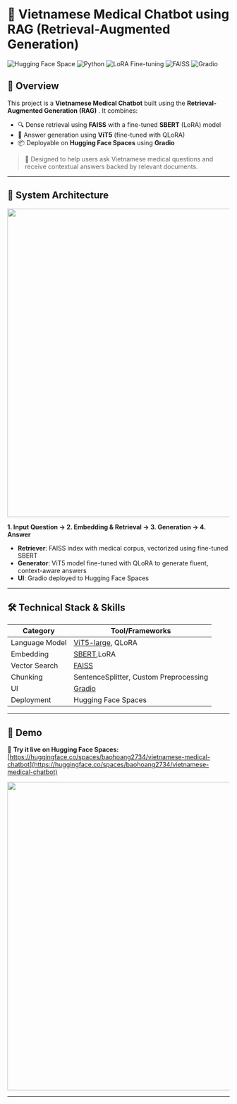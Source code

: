 # 🧠 Vietnamese Medical Chatbot using RAG (Retrieval-Augmented Generation)

![Hugging Face Space](https://img.shields.io/badge/HF-Model-blue?logo=huggingface)
![Python](https://img.shields.io/badge/Python-3.10-blue?logo=python)
![LoRA Fine-tuning](https://img.shields.io/badge/LoRA-Fine--tuned-green)
![FAISS](https://img.shields.io/badge/FAISS-Vector_Search-yellow)
![Gradio](https://img.shields.io/badge/Gradio-Deployed-red?logo=gradio)

## 📌 Overview

This project is a **Vietnamese Medical Chatbot** built using the **Retrieval-Augmented Generation (RAG)** . It combines:

- 🔍 Dense retrieval using **FAISS** with a fine-tuned **SBERT** (LoRA) model
- 🧠 Answer generation using **ViT5** (fine-tuned with QLoRA)
- 📦 Deployable on **Hugging Face Spaces** using **Gradio**

> 🏥 Designed to help users ask Vietnamese medical questions and receive contextual answers backed by relevant documents.

---

## 📌 System Architecture

<p align="center">
  <img src="https://raw.githubusercontent.com/yourusername/yourrepo/main/assets/rag_pipeline.png" width="700"/>
</p>

**1. Input Question → 2. Embedding & Retrieval → 3. Generation → 4. Answer**

- **Retriever**: FAISS index with medical corpus, vectorized using fine-tuned SBERT
- **Generator**: ViT5 model fine-tuned with QLoRA to generate fluent, context-aware answers
- **UI**: Gradio deployed to Hugging Face Spaces

---

## 🛠️ Technical Stack & Skills

| Category        | Tool/Frameworks                                |
|----------------|-------------------------------------------------|
| Language Model | [ViT5-large](https://huggingface.co/VietAI/vit5-large), QLoRA |
| Embedding      | [SBERT](https://huggingface.co/keepitreal/vietnamese-sbert),LoRA     |
| Vector Search  | [FAISS](https://github.com/facebookresearch/faiss) |
| Chunking       | SentenceSplitter, Custom Preprocessing          |
| UI             | [Gradio](https://www.gradio.app/)            |
| Deployment     | Hugging Face Spaces                             |


---

## 🚀 Demo

🔗 **Try it live on Hugging Face Spaces:**  
[https://huggingface.co/spaces/baohoang2734/vietnamese-medical-chatbot](https://huggingface.co/spaces/baohoang2734/vietnamese-medical-chatbot)

<p align="center">
  <img src="https://raw.githubusercontent.com/yourusername/yourrepo/main/assets/demo_screenshot.png" width="700"/>
</p>

---


